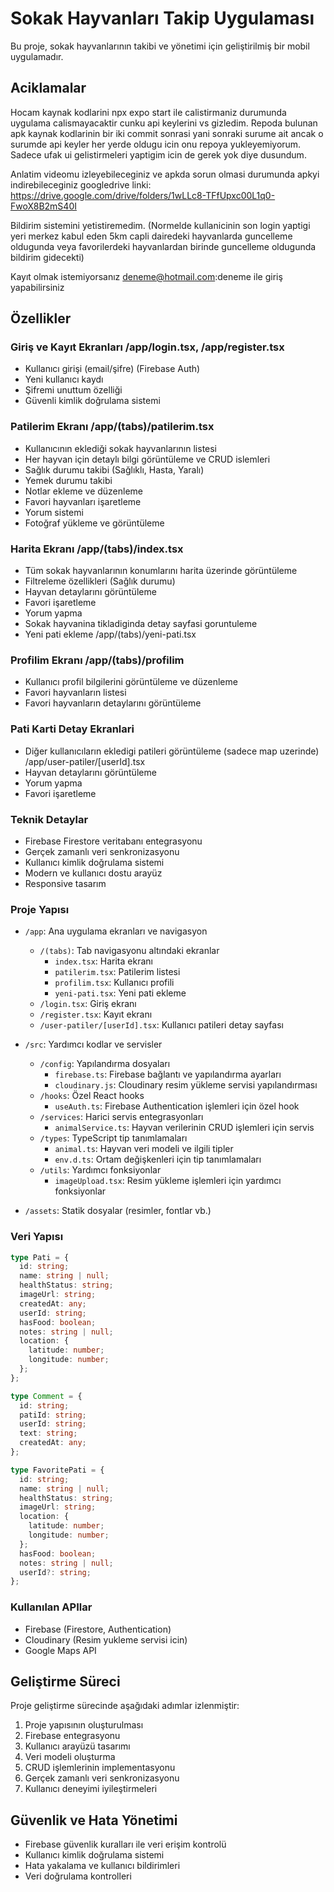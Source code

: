 # Sokak Hayvanları Takip Uygulaması

Bu proje, sokak hayvanlarının takibi ve yönetimi için geliştirilmiş bir mobil uygulamadır.

## Aciklamalar
Hocam kaynak kodlarini npx expo start ile calistirmaniz durumunda uygulama calismayacaktir cunku api keylerini vs gizledim. Repoda bulunan apk kaynak kodlarinin bir iki commit sonrasi yani sonraki surume ait ancak o surumde api keyler her yerde oldugu icin onu repoya yukleyemiyorum. Sadece ufak ui gelistirmeleri yaptigim icin de gerek yok diye dusundum.

Anlatim videomu izleyebileceginiz ve apkda sorun olmasi durumunda apkyi indirebileceginiz googledrive linki: https://drive.google.com/drive/folders/1wLLc8-TFfUpxc00L1q0-FwoX8B2mS40I

Bildirim sistemini yetistiremedim. (Normelde kullanicinin son login yaptigi yeri merkez kabul eden 5km capli dairedeki hayvanlarda guncelleme oldugunda veya favorilerdeki hayvanlardan birinde guncelleme oldugunda bildirim gidecekti)

Kayıt olmak istemiyorsanız deneme@hotmail.com:deneme ile giriş yapabilirsiniz

## Özellikler

### Giriş ve Kayıt Ekranları /app/login.tsx, /app/register.tsx
- Kullanıcı girişi (email/şifre) (Firebase Auth)
- Yeni kullanıcı kaydı
- Şifremi unuttum özelliği
- Güvenli kimlik doğrulama sistemi

### Patilerim Ekranı /app/(tabs)/patilerim.tsx
- Kullanıcının eklediği sokak hayvanlarının listesi
- Her hayvan için detaylı bilgi görüntüleme ve CRUD islemleri
- Sağlık durumu takibi (Sağlıklı, Hasta, Yaralı)
- Yemek durumu takibi
- Notlar ekleme ve düzenleme
- Favori hayvanları işaretleme
- Yorum sistemi
- Fotoğraf yükleme ve görüntüleme

### Harita Ekranı /app/(tabs)/index.tsx
- Tüm sokak hayvanlarının konumlarını harita üzerinde görüntüleme
- Filtreleme özellikleri (Sağlık durumu)
- Hayvan detaylarını görüntüleme
- Favori işaretleme
- Yorum yapma
- Sokak hayvanina tikladiginda detay sayfasi goruntuleme
- Yeni pati ekleme /app/(tabs)/yeni-pati.tsx

### Profilim Ekranı /app/(tabs)/profilim
- Kullanıcı profil bilgilerini görüntüleme ve düzenleme
- Favori hayvanların listesi
- Favori hayvanların detaylarını görüntüleme

### Pati Karti Detay Ekranlari
- Diğer kullanıcıların ekledigi patileri görüntüleme (sadece map uzerinde) /app/user-patiler/[userId].tsx
- Hayvan detaylarını görüntüleme
- Yorum yapma
- Favori işaretleme

### Teknik Detaylar
- Firebase Firestore veritabanı entegrasyonu
- Gerçek zamanlı veri senkronizasyonu
- Kullanıcı kimlik doğrulama sistemi
- Modern ve kullanıcı dostu arayüz
- Responsive tasarım

### Proje Yapısı
- `/app`: Ana uygulama ekranları ve navigasyon
  - `/(tabs)`: Tab navigasyonu altındaki ekranlar
    - `index.tsx`: Harita ekranı
    - `patilerim.tsx`: Patilerim listesi
    - `profilim.tsx`: Kullanıcı profili
    - `yeni-pati.tsx`: Yeni pati ekleme
  - `/login.tsx`: Giriş ekranı
  - `/register.tsx`: Kayıt ekranı
  - `/user-patiler/[userId].tsx`: Kullanıcı patileri detay sayfası

- `/src`: Yardımcı kodlar ve servisler
  - `/config`: Yapılandırma dosyaları
    - `firebase.ts`: Firebase bağlantı ve yapılandırma ayarları
    - `cloudinary.js`: Cloudinary resim yükleme servisi yapılandırması
  - `/hooks`: Özel React hooks
    - `useAuth.ts`: Firebase Authentication işlemleri için özel hook
  - `/services`: Harici servis entegrasyonları
    - `animalService.ts`: Hayvan verilerinin CRUD işlemleri için servis
  - `/types`: TypeScript tip tanımlamaları
    - `animal.ts`: Hayvan veri modeli ve ilgili tipler
    - `env.d.ts`: Ortam değişkenleri için tip tanımlamaları
  - `/utils`: Yardımcı fonksiyonlar
    - `imageUpload.tsx`: Resim yükleme işlemleri için yardımcı fonksiyonlar

- `/assets`: Statik dosyalar (resimler, fontlar vb.)

### Veri Yapısı
```typescript
type Pati = {
  id: string;
  name: string | null;
  healthStatus: string;
  imageUrl: string;
  createdAt: any;
  userId: string;
  hasFood: boolean;
  notes: string | null;
  location: {
    latitude: number;
    longitude: number;
  };
};

type Comment = {
  id: string;
  patiId: string;
  userId: string;
  text: string;
  createdAt: any;
};

type FavoritePati = {
  id: string;
  name: string | null;
  healthStatus: string;
  imageUrl: string;
  location: {
    latitude: number;
    longitude: number;
  };
  hasFood: boolean;
  notes: string | null;
  userId?: string;
};
```

### Kullanılan APIlar
- Firebase (Firestore, Authentication)
- Cloudinary (Resim yukleme servisi icin)
- Google Maps API

## Geliştirme Süreci

Proje geliştirme sürecinde aşağıdaki adımlar izlenmiştir:

1. Proje yapısının oluşturulması
2. Firebase entegrasyonu
3. Kullanıcı arayüzü tasarımı
4. Veri modeli oluşturma
5. CRUD işlemlerinin implementasyonu
6. Gerçek zamanlı veri senkronizasyonu
7. Kullanıcı deneyimi iyileştirmeleri

## Güvenlik ve Hata Yönetimi

- Firebase güvenlik kuralları ile veri erişim kontrolü
- Kullanıcı kimlik doğrulama sistemi
- Hata yakalama ve kullanıcı bildirimleri
- Veri doğrulama kontrolleri

